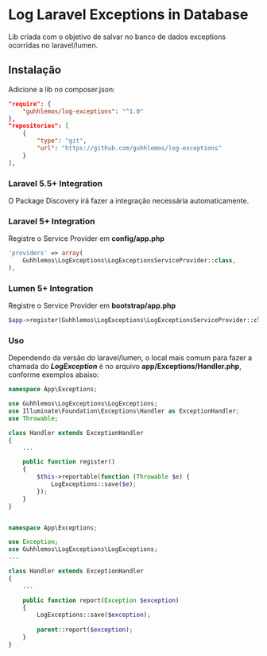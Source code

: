 # Log Laravel Exceptions in Database

Lib criada com o objetivo de salvar no banco de dados exceptions ocorridas no laravel/lumen.


## Instalação

Adicione a lib no composer.json:

```json
"require": {
    "guhhlemos/log-exceptions": "^1.0"
},
"repositories": [
    {
        "type": "git",
        "url": "https://github.com/guhhlemos/log-exceptions"
    }
],
```

### Laravel 5.5+ Integration

O Package Discovery irá fazer a integração necessária automaticamente.


### Laravel 5+ Integration

Registre o Service Provider em **config/app.php**

```php
'providers' => array(
    Guhhlemos\LogExceptions\LogExceptionsServiceProvider::class,
),
```


### Lumen 5+ Integration

Registre o Service Provider em **bootstrap/app.php**

```php
$app->register(Guhhlemos\LogExceptions\LogExceptionsServiceProvider::class);
```

### Uso

Dependendo da versão do laravel/lumen, o local mais comum para fazer a chamada do ***LogException*** é no arquivo **app/Exceptions/Handler.php**, conforme exemplos abaixo:

```php
namespace App\Exceptions;

use Guhhlemos\LogExceptions\LogExceptions;
use Illuminate\Foundation\Exceptions\Handler as ExceptionHandler;
use Throwable;

class Handler extends ExceptionHandler
{
    ...

    public function register()
    {
        $this->reportable(function (Throwable $e) {
            LogExceptions::save($e);
        });
    }
}
```

```php

namespace App\Exceptions;

use Exception;
use Guhhlemos\LogExceptions\LogExceptions;
...

class Handler extends ExceptionHandler
{
    ...

    public function report(Exception $exception)
    {
        LogExceptions::save($exception);
        
        parent::report($exception);
    }
}
```

